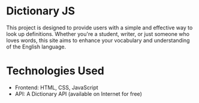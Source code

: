 # Dictionary JS

This project is designed to provide users with a simple and effective way to look up definitions.
Whether you're a student, writer, or just someone who loves words, this site aims to enhance your vocabulary and understanding of the English language.

# Technologies Used

 - Frontend: HTML, CSS, JavaScript
 - API: A Dictionary API (available on Internet for free)
